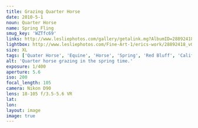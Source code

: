 ```yaml
---
title: Grazing Quarter Horse
date: 2010-5-1
noun: Quarter Horse
name: Spring Fling
smug_key: 'WZTfc69'
links: http://www.lesliephotos.com/gallery/getalink.mg?AlbumID=28892418&AlbumKey=vGKDCF&ImageID=2454837468&ImageKey=WZTfc69&how=forum&Page=1
lightbox: http://www.lesliephotos.com/Fine-Art-1/erics-work/28892418_vGKDCF#!i=2454837468&k=WZTfc69&lb=1&s=A
size: XL
tags: ['Quater Horse', 'Equine', 'Horse', 'Spring', 'Red Bluff', 'California']
alt: 'Quarter horse grazing in the spring time.'
exposure: 1/400
aperture: 5.6
iso: 200
focal_length: 105
camera: Nikon D90
lens: 18-105 f/3.5-5.6 VR
lat: 
lon: 
layout: image
image: true
---
```

